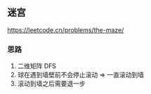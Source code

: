 ## 迷宫

<https://leetcode.cn/problems/the-maze/>

### 思路

1. 二维矩阵 DFS
2. 球在遇到墙壁前不会停止滚动 => 一直滚动到墙
3. 滚动到墙之后需要退一步
